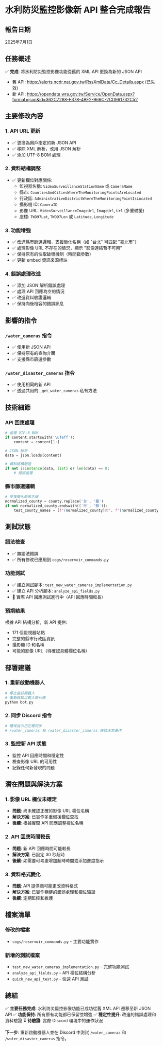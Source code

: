 # 水利防災監控影像新 API 整合完成報告

## 報告日期
2025年7月1日

## 任務概述
✅ **完成**: 將水利防災監控影像功能從舊的 XML API 更換為新的 JSON API
- 舊 API: https://alerts.ncdr.nat.gov.tw/RssXmlData/Cc_Details.aspx (已失效)
- 新 API: https://opendata.wra.gov.tw/Service/OpenData.aspx?format=json&id=362C7288-F378-4BF2-966C-2CD961732C52

## 主要修改內容

### 1. API URL 更新
- ✅ 更換為用戶指定的新 JSON API
- ✅ 移除 XML 解析，改用 JSON 解析
- ✅ 添加 UTF-8 BOM 處理

### 2. 資料結構調整
- ✅ 更新欄位對應關係:
  - 監視器名稱: `VideoSurveillanceStationName` 或 `CameraName`
  - 縣市: `CountiesAndCitiesWhereTheMonitoringPointsAreLocated`
  - 行政區: `AdministrativeDistrictWhereTheMonitoringPointIsLocated`
  - 攝影機 ID: `CameraID`
  - 影像 URL: `VideoSurveillanceImageUrl`, `ImageUrl`, `Url` (多重備援)
  - 座標: `TWD97Lat`, `TWD97Lon` 或 `Latitude`, `Longitude`

### 3. 功能增強
- ✅ 改進縣市篩選邏輯，支援簡化名稱（如 "台北" 可匹配 "臺北市"）
- ✅ 處理影像 URL 不存在的情況，顯示 "影像連結暫不可用"
- ✅ 保持原有的快取破壞機制（時間戳參數）
- ✅ 更新 embed 資訊來源標註

### 4. 錯誤處理改進
- ✅ 添加 JSON 解析錯誤處理
- ✅ 處理 API 回應為空的情況
- ✅ 改進資料驗證邏輯
- ✅ 保持向後相容的錯誤訊息

## 影響的指令

### `/water_cameras` 指令
- ✅ 使用新 JSON API
- ✅ 保持原有的查詢介面
- ✅ 支援縣市篩選參數

### `/water_disaster_cameras` 指令  
- ✅ 使用相同的新 API
- ✅ 透過共用的 `_get_water_cameras` 私有方法

## 技術細節

### API 回應處理
```python
# 處理 UTF-8 BOM
if content.startswith('\ufeff'):
    content = content[1:]

# JSON 解析
data = json.loads(content)

# 資料結構驗證
if not isinstance(data, list) or len(data) == 0:
    # 錯誤處理
```

### 縣市篩選邏輯
```python
# 支援簡化縣市名稱
normalized_county = county.replace('台', '臺')
if not normalized_county.endswith(('市', '縣')):
    test_county_names = [f"{normalized_county}市", f"{normalized_county}縣"]
```

## 測試狀態

### 語法檢查
- ✅ 無語法錯誤
- ✅ 所有修改已應用到 `cogs/reservoir_commands.py`

### 功能測試
- ✅ 建立測試腳本: `test_new_water_cameras_implementation.py`
- ✅ 建立 API 分析腳本: `analyze_api_fields.py`
- 🔄 實際 API 回應測試進行中（API 回應時間較長）

### 預期結果
根據 API 結構分析，新 API 提供:
- 171 個監視器站點
- 完整的縣市行政區資訊
- 攝影機 ID 和名稱
- 可能的影像 URL（待確認具體欄位名稱）

## 部署建議

### 1. 重新啟動機器人
```bash
# 停止當前機器人
# 重新啟動以載入新代碼
python bot.py
```

### 2. 同步 Discord 指令
```python
# 確保指令已正確同步
# /water_cameras 和 /water_disaster_cameras 應該正常運作
```

### 3. 監控新 API 狀態
- 監控 API 回應時間和穩定性
- 檢查影像 URL 的可用性
- 記錄任何新發現的問題

## 潛在問題與解決方案

### 1. 影像 URL 欄位未確定
- **問題**: 尚未確認正確的影像 URL 欄位名稱
- **解決方案**: 已實作多重備援欄位查找
- **後續**: 根據實際 API 回應調整欄位名稱

### 2. API 回應時間較長
- **問題**: 新 API 回應時間可能較長
- **解決方案**: 已設定 30 秒超時
- **後續**: 如需要可考慮增加超時時間或添加進度指示

### 3. 資料格式變化
- **問題**: API 提供商可能更改資料格式
- **解決方案**: 已實作穩健的錯誤處理和欄位驗證
- **後續**: 定期監控和維護

## 檔案清單

### 修改的檔案
- `cogs/reservoir_commands.py` - 主要功能實作

### 新增的測試檔案
- `test_new_water_cameras_implementation.py` - 完整功能測試
- `analyze_api_fields.py` - API 欄位結構分析
- `quick_new_api_test.py` - 快速 API 測試

## 總結

✅ **主要任務完成**: 水利防災監控影像功能已成功從舊 XML API 遷移至新 JSON API
✅ **功能保持**: 所有原有功能都已保留並增強
✅ **穩定性提升**: 改進的錯誤處理和資料驗證
⏳ **待驗證**: 實際 Discord 環境中的運作狀況

**下一步**: 重新啟動機器人並在 Discord 中測試 `/water_cameras` 和 `/water_disaster_cameras` 指令。
